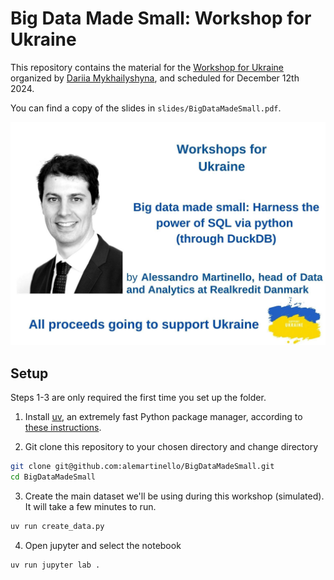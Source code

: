 # Big Data Made Small: Workshop for Ukraine

This repository contains the material for the [Workshop for Ukraine](https://sites.google.com/view/dariia-mykhailyshyna/main/r-workshops-for-ukraine#h.3dg44e5elwsy) organized by [Dariia Mykhailyshyna](https://sites.google.com/view/dariia-mykhailyshyna/main), and scheduled for December 12th 2024.

You can find a copy of the slides in `slides/BigDataMadeSmall.pdf`.

![alt text](imgs/image.png)

## Setup

Steps 1-3 are only required the first time you set up the folder.

1) Install [uv](https://docs.astral.sh/uv/), an extremely fast Python package manager, according to [these instructions](https://docs.astral.sh/uv/getting-started/installation/).

2) Git clone this repository to your chosen directory and change directory
```bash
git clone git@github.com:alemartinello/BigDataMadeSmall.git
cd BigDataMadeSmall
```

3) Create the main dataset we'll be using during this workshop (simulated). It will take a few minutes to run.
```bash
uv run create_data.py   
```

4) Open jupyter and select the notebook
```bash
uv run jupyter lab .
```

